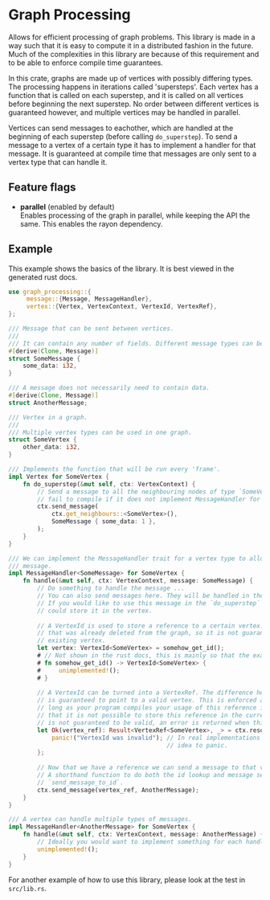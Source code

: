 # Graph Processing
Allows for efficient processing of graph problems.
This library is made in a way such that it is easy to compute it in a distributed fashion in the future.
Much of the complexities in this library are because of this requirement and to be able to enforce compile time guarantees.

In this crate, graphs are made up of vertices with possibly differing types.
The processing happens in iterations called 'supersteps'.
Each vertex has a function that is called on each superstep, and it is called on all vertices before beginning the next superstep.
No order between different vertices is guaranteed however, and multiple vertices may be handled in parallel.

Vertices can send messages to eachother, which are handled at the beginning of each superstep (before calling `do_superstep`).
To send a message to a vertex of a certain type it has to implement a handler for that message.
It is guaranteed at compile time that messages are only sent to a vertex type that can handle it.

## Feature flags
- **parallel** (enabled by default)\
  Enables processing of the graph in parallel, while keeping the API the same. This enables the rayon dependency.

## Example
This example shows the basics of the library. It is best viewed in the generated rust docs.
```rust
use graph_processing::{
     message::{Message, MessageHandler},
     vertex::{Vertex, VertexContext, VertexId, VertexRef},
};

/// Message that can be sent between vertices.
/// 
/// It can contain any number of fields. Different message types can be used.
#[derive(Clone, Message)]
struct SomeMessage {
    some_data: i32,
}

/// A message does not necessarily need to contain data.
#[derive(Clone, Message)]
struct AnotherMessage;

/// Vertex in a graph.
///
/// Multiple vertex types can be used in one graph.
struct SomeVertex {
    other_data: i32,
}

/// Implements the function that will be run every 'frame'.
impl Vertex for SomeVertex {
    fn do_superstep(&mut self, ctx: VertexContext) {
        // Send a message to all the neighbouring nodes of type `SomeVertex`. The program will 
        // fail to compile if it does not implement MessageHandler for that message.
        ctx.send_message(
            ctx.get_neighbours::<SomeVertex>(),
            SomeMessage { some_data: 1 },
        );
    }
}

/// We can implement the MessageHandler trait for a vertex type to allow it to receive a type of
/// message.
impl MessageHandler<SomeMessage> for SomeVertex {
    fn handle(&mut self, ctx: VertexContext, message: SomeMessage) {
        // Do something to handle the message ...
        // You can also send messages here. They will be handled in the next superstep.
        // If you would like to use this message in the `do_superstep` function itself, you 
        // could store it in the vertex.
        
        // A VertexId is used to store a reference to a certain vertex. It may point to a vertex
        // that was already deleted from the graph, so it is not guaranteed to refer to an 
        // existing vertex.
        let vertex: VertexId<SomeVertex> = somehow_get_id();
        # // Not shown in the rust docs, this is mainly so that the example can compile (doctest).
        # fn somehow_get_id() -> VertexId<SomeVertex> {
        #     unimplemented!();
        # }
        
        // A VertexId can be turned into a VertexRef. The difference here is that a vertex ref
        // is guaranteed to point to a valid vertex. This is enforced at compile time, so as
        // long as your program compiles your usage of this reference is valid. You will see
        // that it is not possible to store this reference in the current vertex. Since the id
        // is not guaranteed to be valid, an error is returned when this is not the case.
        let Ok(vertex_ref): Result<VertexRef<SomeVertex>, _> = ctx.resolve_id(vertex) else {
            panic!("VertexId was invalid"); // In real implementations it is probably not a good
                                            // idea to panic.
        };
        
        // Now that we have a reference we can send a message to that vertex.
        // A shorthand function to do both the id lookup and message sending exists: 
        // `send_message_to_id`.
        ctx.send_message(vertex_ref, AnotherMessage);
    }
}

/// A vertex can handle multiple types of messages.
impl MessageHandler<AnotherMessage> for SomeVertex {
    fn handle(&mut self, ctx: VertexContext, message: AnotherMessage) {
        // Ideally you would want to implement something for each handler!
        unimplemented!();
    }
}
```

For another example of how to use this library, please look at the test in `src/lib.rs`.
